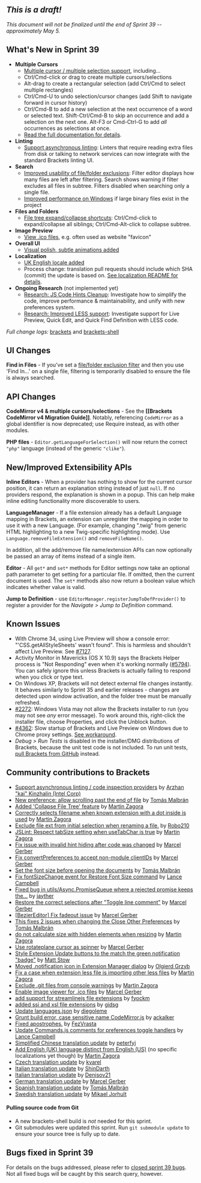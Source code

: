 _This is a draft!_
--------------------
_This document will not be finalized until the end of Sprint 39 -- approximately May 5._

What's New in Sprint 39
-----------------------
* **Multiple Cursors**
    * [Multiple cursor / multiple selection support](https://trello.com/c/g58aNzCz/1187-finish-multiple-selection-multiple-cursor-support), including...
    * Ctrl/Cmd-click or drag to create multiple cursors/selections
    * Alt-drag to create a rectangular selection (add Ctrl/Cmd to select multiple rectangles)
    * Ctrl/Cmd-U to undo selection/cursor changes (add Shift to navigate forward in cursor history)
    * Ctrl/Cmd-B to add a new selection at the next occurrence of a word or selected text. Shift-Ctrl/Cmd-B to skip an occurrence and add a selection on the next one. Alt-F3 or Cmd-Ctrl-G to add _all_ occurrences as selections at once.
    * [Read the full documentation for details](https://github.com/adobe/brackets/wiki/Working-with-Multiple-Selections).
* **Linting**
    * [Support asynchronous linting](https://github.com/adobe/brackets/pull/6530): Linters that require reading extra files from disk or talking to network services can now integrate with the standard Brackets linting UI.
* **Search**
    * [Improved usability of file/folder exclusions](https://github.com/adobe/brackets/pull/7400): Filter editor displays how many files are left after filtering. Search shows warning if filter excludes all files in subtree. Filters disabled when searching only a single file.
    * [Improved performance on Windows](https://github.com/adobe/brackets/pull/7290) if large binary files exist in the project
* **Files and Folders**
    * [File tree expand/collapse shortcuts](https://github.com/adobe/brackets/pull/7026/files): Ctrl/Cmd-click to expand/collapse all siblings; Ctrl/Cmd-Alt-click to collapse subtree.
* **Image Preview**
    * [View .ico files](https://github.com/adobe/brackets/pull/7201), e.g. often used as website "favicon"
* **Overall UI**
    * [Visual polish, subtle animations added](https://github.com/adobe/brackets/pull/5921)
* **Localization**
    * [UK English locale added](https://github.com/adobe/brackets/pull/7333)
    * Process change: translation pull requests should include which SHA (commit) the update is based on.  [See localization README for details](https://github.com/adobe/brackets/blob/master/src/nls/README.md).
* **Ongoing Research** (not implemented yet)
    * [Research: JS Code Hints Cleanup](https://trello.com/c/heHZlATB/1158-research-js-code-hints-cleanup): Investigate how to simplify the code, improve performance & maintainability, and unify with new preferences system.
    * [Research: Improved LESS support](https://trello.com/c/qv5gTqXp/1163-s-research-early-less-support): Investigate support for Live Preview, Quick Edit, and Quick Find Definition with LESS code.

_Full change logs:_ [brackets](https://github.com/adobe/brackets/compare/sprint-38...sprint-39#commits_bucket) and [brackets-shell](https://github.com/adobe/brackets-shell/compare/sprint-38...sprint-39#commits_bucket)


UI Changes
----------
**Find in Files** - If you've set a [file/folder exclusion filter](https://github.com/adobe/brackets/wiki/Using-File-Filters) and then you use 'Find In...' on a single file, filtering is temporarily disabled to ensure the file is always searched.


API Changes
-----------
**CodeMirror v4 & multiple cursors/selections** - See the **[[Brackets CodeMirror v4 Migration Guide]]**. Notably, referencing `CodeMirror` as a global identifier is now deprecated; use Require instead, as with other modules.

**PHP files** - `Editor.getLanguageForSelection()` will now return the correct `"php"` language (instead of the generic `"clike"`).

New/Improved Extensibility APIs
-------------------------------
**Inline Editors** - When a provider has nothing to show for the current cursor position, it can return an explanation string instead of just `null`. If no providers respond, the explanation is shown in a popup. This can help make inline editing functionality more discoverable to users.

**LanguageManager** - If a file extension already has a default Language mapping in Brackets, an extension can unregister the mapping in order to use it with a new Language. (For example, changing ".twig" from generic HTML highlighting to a new Twig-specific highlighting mode). Use `Language.removeFileExtension()` and `removeFileName()`.

In addition, all the add/remove file name/extension APIs can now optionally be passed an array of items instead of a single item.

**Editor** - All `get*` and `set*` methods for Editor settings now take an optional path parameter to get setting for a particular file. If omitted, then the current document is used. The `set*` methods also now return a boolean value which indicates whether value is valid.

**Jump to Definition** - use `EditorManager.registerJumpToDefProvider()` to register a provider for the _Navigate > Jump to Definition_ command.


Known Issues
------------
* With Chrome 34, using Live Preview will show a console error: "'CSS.getAllStyleSheets' wasn't found". This is harmless and shouldn't affect Live Preview. See [#7127](https://github.com/adobe/brackets/issues/7127).
* Activity Monitor in Mavericks (OS X 10.9) says the Brackets Helper process is "Not Responding" even when it's working normally ([#5794](https://github.com/adobe/brackets/issues/5794)). You can safely ignore this unless Brackets is actually failing to respond when you click or type text.
* On Windows XP, Brackets will not detect external file changes instantly. It behaves similarly to Sprint 35 and earlier releases - changes are detected upon window activation, and the folder tree must be manually refreshed.
* [#2272](https://github.com/adobe/brackets/issues/2272): Windows Vista may not allow the Brackets installer to run (you may not see _any_ error message). To work around this, right-click the installer file, choose Properties, and click the Unblock button.
* [#4362](https://github.com/adobe/brackets/issues/4362): Slow startup of Brackets and Live Preview on Windows due to Chrome proxy settings. [See workaround](https://support.google.com/chrome/answer/106010?hl=en).
* _Debug > Run Tests_ is disabled in the installer/DMG distributions of Brackets, because the unit test code is not included. To run unit tests, [pull Brackets from GitHub](https://github.com/adobe/brackets/wiki/How-to-Hack-on-Brackets#wiki-getcode) instead.


Community contributions to Brackets
-----------------------------------
* [Support asynchronous linting / code inspection providers](https://github.com/adobe/brackets/pull/6530) by [Arzhan "kai" Kinzhalin (Intel Corp)](https://github.com/busykai)
* [New preference: allow scrolling past the end of file](https://github.com/adobe/brackets/pull/7142) by [Tomás Malbrán](https://github.com/TomMalbran)
* [Added 'Collapse File Tree' feature](https://github.com/adobe/brackets/pull/7026) by [Martin Zagora](https://github.com/zaggino)
* [Correctly selects filename when known extension with a dot inside is used](https://github.com/adobe/brackets/pull/7242) by [Martin Zagora](https://github.com/zaggino)
* [Exclude file ext from initial selection when renaming a file.](https://github.com/adobe/brackets/pull/7209) by [Robo210](https://github.com/Robo210)
* [JSLint: Respect tabSize setting when useTabChar is true](https://github.com/adobe/brackets/pull/7243) by [Martin Zagora](https://github.com/zaggino)
* [Fix issue with invalid hint hiding after code was changed](https://github.com/adobe/brackets/pull/7235) by [Marcel Gerber](https://github.com/SAPlayer)
* [Fix convertPreferences to accept non-module clientIDs](https://github.com/adobe/brackets/pull/7415) by [Marcel Gerber](https://github.com/SAPlayer)
* [Set the font size before opening the documents](https://github.com/adobe/brackets/pull/7185) by [Tomás Malbrán](https://github.com/TomMalbran)
* [Fix fontSizeChange event for Restore Font Size command](https://github.com/adobe/brackets/pull/7443) by [Lance Campbell](https://github.com/lkcampbell)
* [Fixed bug in utils/Async.PromiseQueue where a rejected promise keeps the...](https://github.com/adobe/brackets/pull/7407) by [jayther](https://github.com/jayther)
* [Restore the correct selections after "Toggle line comment"](https://github.com/adobe/brackets/pull/7301) by [Marcel Gerber](https://github.com/SAPlayer)
* [[BezierEditor] Fix fadeout issue](https://github.com/adobe/brackets/pull/7248) by [Marcel Gerber](https://github.com/SAPlayer)
* [This fixes 2 issues when changing the Close Other Preferences](https://github.com/adobe/brackets/pull/7088) by [Tomás Malbrán](https://github.com/TomMalbran)
* [do not calculate size with hidden elements when resizing](https://github.com/adobe/brackets/pull/7417) by [Martin Zagora](https://github.com/zaggino)
* [Use rotateplane cursor as spinner](https://github.com/adobe/brackets/pull/7304) by [Marcel Gerber](https://github.com/SAPlayer)
* [Style Extension Update buttons to the match the green notification "badge"](https://github.com/adobe/brackets/pull/6315) by [Matt Stow](https://github.com/stowball)
* [Moved .notification icon in Extension Manager dialog](https://github.com/adobe/brackets/pull/7287) by [Olgierd Grzyb](https://github.com/winek)
* [Fix a case when extension less file is importing other less files](https://github.com/adobe/brackets/pull/7230) by [Martin Zagora](https://github.com/zaggino)
* [Exclude .git files from console warnings](https://github.com/adobe/brackets/pull/7332) by [Martin Zagora](https://github.com/zaggino)
* [Enable image viewer for .ico files](https://github.com/adobe/brackets/pull/7201) by [Marcel Gerber](https://github.com/SAPlayer)
* [add support for streamlinejs file extensions](https://github.com/adobe/brackets/pull/7050) by [fyockm](https://github.com/fyockm)
* [added ssi and xsl file extensions](https://github.com/adobe/brackets/pull/7210) by [gidsg](https://github.com/gidsg)
* [Update languages.json](https://github.com/adobe/brackets/pull/7249) by [diegoleme](https://github.com/diegoleme)
* [Grunt build error, case sensitive name CodeMirror.js](https://github.com/adobe/brackets/pull/7253) by [ackalker](https://github.com/ackalker)
* [Fixed apostrophes.](https://github.com/adobe/brackets/pull/7369) by [FezVrasta](https://github.com/FezVrasta)
* [Update Commands.js comments for preferences toggle handlers](https://github.com/adobe/brackets/pull/7323) by [Lance Campbell](https://github.com/lkcampbell)
* [Simplified Chinese translation update](https://github.com/adobe/brackets/pull/7259) by [peterfyj](https://github.com/peterfyj)
* [Add English (UK) language distinct from English (US)](https://github.com/adobe/brackets/pull/7333) (no specific localizations yet though) by [Martin Zagora](https://github.com/zaggino)
* [Czech translation update](https://github.com/adobe/brackets/pull/7260) by [kvarel](https://github.com/kvarel)
* [Italian translation update](https://github.com/adobe/brackets/pull/7429) by [ShinDarth](https://github.com/ShinDarth)
* [Italian translation update](https://github.com/adobe/brackets/pull/7468) by [Denisov21](https://github.com/Denisov21)
* [German translation update](https://github.com/adobe/brackets/pull/7468) by [Marcel Gerber](https://github.com/SAPlayer)
* [Spanish translation update](https://github.com/adobe/brackets/pull/7479) by [Tomás Malbrán](https://github.com/TomMalbran)
* [Swedish translation update](https://github.com/adobe/brackets/pull/7487) by [Mikael Jorhult](https://github.com/mikaeljorhult)

#### Pulling source code from Git
* A new brackets-shell build is _not_ needed for this sprint.
* Git submodules were updated this sprint. Run `git submodule update` to ensure your source tree is fully up to date.

Bugs fixed in Sprint 39
-----------------------
For details on the bugs addressed, please refer to [closed sprint 39 bugs](https://github.com/adobe/brackets/issues?labels=&milestone=39&state=closed). Not all fixed bugs will be caught by this search query, however.